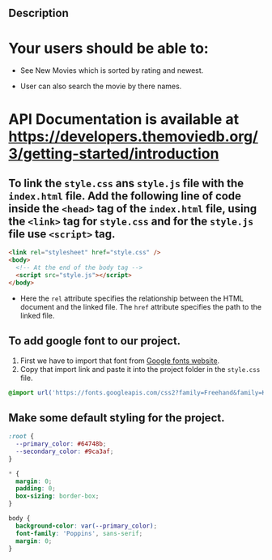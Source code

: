 ## Description

# Your users should be able to:

- See New Movies which is sorted by rating and newest.

- User can also search the movie by there names.

# API Documentation is available at https://developers.themoviedb.org/3/getting-started/introduction

## To link the `style.css` ans `style.js` file with the `index.html` file. Add the following line of code inside the `<head>` tag of the `index.html` file, using the `<link>` tag for `style.css` and for the `style.js` file use `<script>` tag.

```html
<link rel="stylesheet" href="style.css" />
<body>
  <!-- At the end of the body tag -->
  <script src="style.js"></script>
</body>
```

- Here the `rel` attribute specifies the relationship between the HTML document and the linked file. The `href` attribute specifies the path to the linked file.

## To add google font to our project.

1. First we have to import that font from [Google fonts website](https://fonts.google.com/).
2. Copy that import link and paste it into the project folder in the `style.css` file.

```css
@import url('https://fonts.googleapis.com/css2?family=Freehand&family=Kaushan+Script&family=Poppins:ital,wght@1,200&family=Roboto:wght@400;700&family=Smooch&display=swap');
```

## Make some default styling for the project.

```css
:root {
  --primary_color: #64748b;
  --secondary_color: #9ca3af;
}

* {
  margin: 0;
  padding: 0;
  box-sizing: border-box;
}

body {
  background-color: var(--primary_color);
  font-family: 'Poppins', sans-serif;
  margin: 0;
}
```
